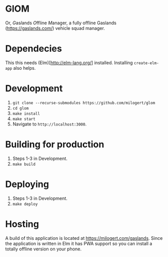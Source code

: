 # GlOM

Or, *G*as*l*ands *O*ffline *M*anager, a fully offline Gaslands (https://gaslands.com/) vehicle squad manager.

# Dependecies

This this needs (Elm)[http://elm-lang.org/] installed. Installing `create-elm-app` also helps.

# Development

1. `git clone --recurse-submodules https://github.com/milogert/glom`
2. `cd glom`
3. `make install`
4. `make start`
4. Navigate to `http://localhost:3000`.

# Building for production

1. Steps 1-3 in Development.
2. `make build`

# Deploying

1. Steps 1-3 in Development.
2. `make deploy`

# Hosting

A build of this application is located at https://milogert.com/gaslands. Since the application is written in Elm it has PWA support so you can install a totally offline version on your phone.

